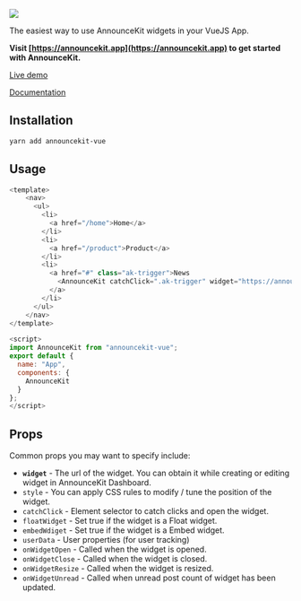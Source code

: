 ![](https://announcekit.app/images/logo@2x.png)

The easiest way to use AnnounceKit widgets in your VueJS App.

**Visit [https://announcekit.app](https://announcekit.app) to get started with AnnounceKit.**

[Live demo](https://codesandbox.io/s/vue-template-xppok)

[Documentation](https://announcekit.app/docs/vuejs)

## Installation

```sh
yarn add announcekit-vue
```

## Usage

```js
<template>
    <nav>
      <ul>
        <li>
          <a href="/home">Home</a>
        </li>
        <li>
          <a href="/product">Product</a>
        </li>
        <li>
          <a href="#" class="ak-trigger">News
            <AnnounceKit catchClick=".ak-trigger" widget="https://announcekit.app/widget/adyGk"/>
          </a>
        </li>
      </ul>
    </nav>
</template>

<script>
import AnnounceKit from "announcekit-vue";
export default {
  name: "App",
  components: {
    AnnounceKit
  }
};
</script>
```

## Props

Common props you may want to specify include:

- **`widget`** - The url of the widget. You can obtain it while creating or editing widget in AnnounceKit Dashboard.
- `style` - You can apply CSS rules to modify / tune the position of the widget.
- `catchClick` - Element selector to catch clicks and open the widget.
- `floatWidget` - Set true if the widget is a Float widget.
- `embedWdiget` - Set true if the widget is a Embed widget.
- `userData` - User properties (for user tracking)
- `onWidgetOpen` - Called when the widget is opened.
- `onWidgetClose` - Called when the widget is closed.
- `onWidgetResize` - Called when the widget is resized.
- `onWidgetUnread` - Called when unread post count of widget has been updated.

